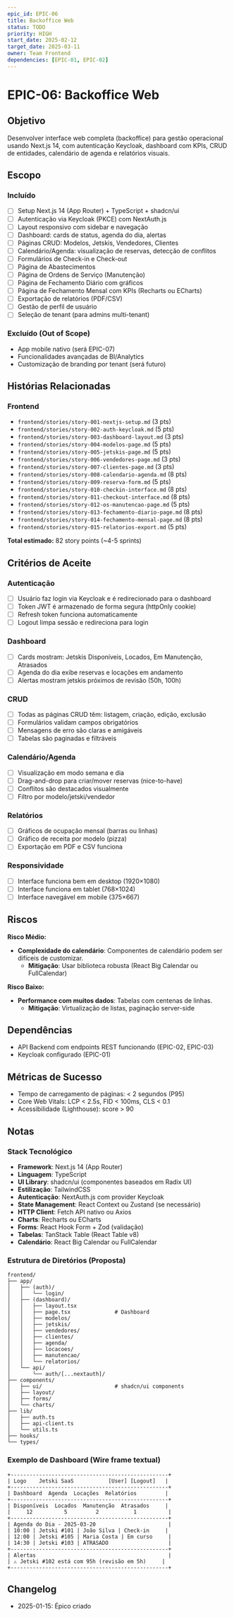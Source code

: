 ```yaml
---
epic_id: EPIC-06
title: Backoffice Web
status: TODO
priority: HIGH
start_date: 2025-02-12
target_date: 2025-03-11
owner: Team Frontend
dependencies: [EPIC-01, EPIC-02]
---
```


# EPIC-06: Backoffice Web

## Objetivo

Desenvolver interface web completa (backoffice) para gestão operacional usando Next.js 14, com autenticação Keycloak, dashboard com KPIs, CRUD de entidades, calendário de agenda e relatórios visuais.

## Escopo

### Incluído
- [ ] Setup Next.js 14 (App Router) + TypeScript + shadcn/ui
- [ ] Autenticação via Keycloak (PKCE) com NextAuth.js
- [ ] Layout responsivo com sidebar e navegação
- [ ] Dashboard: cards de status, agenda do dia, alertas
- [ ] Páginas CRUD: Modelos, Jetskis, Vendedores, Clientes
- [ ] Calendário/Agenda: visualização de reservas, detecção de conflitos
- [ ] Formulários de Check-in e Check-out
- [ ] Página de Abastecimentos
- [ ] Página de Ordens de Serviço (Manutenção)
- [ ] Página de Fechamento Diário com gráficos
- [ ] Página de Fechamento Mensal com KPIs (Recharts ou ECharts)
- [ ] Exportação de relatórios (PDF/CSV)
- [ ] Gestão de perfil de usuário
- [ ] Seleção de tenant (para admins multi-tenant)

### Excluído (Out of Scope)
- App mobile nativo (será EPIC-07)
- Funcionalidades avançadas de BI/Analytics
- Customização de branding por tenant (será futuro)

## Histórias Relacionadas

### Frontend
- `frontend/stories/story-001-nextjs-setup.md` (3 pts)
- `frontend/stories/story-002-auth-keycloak.md` (5 pts)
- `frontend/stories/story-003-dashboard-layout.md` (3 pts)
- `frontend/stories/story-004-modelos-page.md` (5 pts)
- `frontend/stories/story-005-jetskis-page.md` (5 pts)
- `frontend/stories/story-006-vendedores-page.md` (3 pts)
- `frontend/stories/story-007-clientes-page.md` (3 pts)
- `frontend/stories/story-008-calendario-agenda.md` (8 pts)
- `frontend/stories/story-009-reserva-form.md` (5 pts)
- `frontend/stories/story-010-checkin-interface.md` (8 pts)
- `frontend/stories/story-011-checkout-interface.md` (8 pts)
- `frontend/stories/story-012-os-manutencao-page.md` (5 pts)
- `frontend/stories/story-013-fechamento-diario-page.md` (8 pts)
- `frontend/stories/story-014-fechamento-mensal-page.md` (8 pts)
- `frontend/stories/story-015-relatorios-export.md` (5 pts)

**Total estimado:** 82 story points (~4-5 sprints)

## Critérios de Aceite

### Autenticação
- [ ] Usuário faz login via Keycloak e é redirecionado para o dashboard
- [ ] Token JWT é armazenado de forma segura (httpOnly cookie)
- [ ] Refresh token funciona automaticamente
- [ ] Logout limpa sessão e redireciona para login

### Dashboard
- [ ] Cards mostram: Jetskis Disponíveis, Locados, Em Manutenção, Atrasados
- [ ] Agenda do dia exibe reservas e locações em andamento
- [ ] Alertas mostram jetskis próximos de revisão (50h, 100h)

### CRUD
- [ ] Todas as páginas CRUD têm: listagem, criação, edição, exclusão
- [ ] Formulários validam campos obrigatórios
- [ ] Mensagens de erro são claras e amigáveis
- [ ] Tabelas são paginadas e filtráveis

### Calendário/Agenda
- [ ] Visualização em modo semana e dia
- [ ] Drag-and-drop para criar/mover reservas (nice-to-have)
- [ ] Conflitos são destacados visualmente
- [ ] Filtro por modelo/jetski/vendedor

### Relatórios
- [ ] Gráficos de ocupação mensal (barras ou linhas)
- [ ] Gráfico de receita por modelo (pizza)
- [ ] Exportação em PDF e CSV funciona

### Responsividade
- [ ] Interface funciona bem em desktop (1920×1080)
- [ ] Interface funciona em tablet (768×1024)
- [ ] Interface navegável em mobile (375×667)

## Riscos

**Risco Médio:**
- **Complexidade do calendário**: Componentes de calendário podem ser difíceis de customizar.
  - **Mitigação**: Usar biblioteca robusta (React Big Calendar ou FullCalendar)

**Risco Baixo:**
- **Performance com muitos dados**: Tabelas com centenas de linhas.
  - **Mitigação**: Virtualização de listas, paginação server-side

## Dependências

- API Backend com endpoints REST funcionando (EPIC-02, EPIC-03)
- Keycloak configurado (EPIC-01)

## Métricas de Sucesso

- Tempo de carregamento de páginas: < 2 segundos (P95)
- Core Web Vitals: LCP < 2.5s, FID < 100ms, CLS < 0.1
- Acessibilidade (Lighthouse): score > 90

## Notas

### Stack Tecnológico

- **Framework**: Next.js 14 (App Router)
- **Linguagem**: TypeScript
- **UI Library**: shadcn/ui (componentes baseados em Radix UI)
- **Estilização**: TailwindCSS
- **Autenticação**: NextAuth.js com provider Keycloak
- **State Management**: React Context ou Zustand (se necessário)
- **HTTP Client**: Fetch API nativo ou Axios
- **Charts**: Recharts ou ECharts
- **Forms**: React Hook Form + Zod (validação)
- **Tabelas**: TanStack Table (React Table v8)
- **Calendário**: React Big Calendar ou FullCalendar

### Estrutura de Diretórios (Proposta)

```
frontend/
├── app/
│   ├── (auth)/
│   │   └── login/
│   ├── (dashboard)/
│   │   ├── layout.tsx
│   │   ├── page.tsx              # Dashboard
│   │   ├── modelos/
│   │   ├── jetskis/
│   │   ├── vendedores/
│   │   ├── clientes/
│   │   ├── agenda/
│   │   ├── locacoes/
│   │   ├── manutencao/
│   │   └── relatorios/
│   └── api/
│       └── auth/[...nextauth]/
├── components/
│   ├── ui/                       # shadcn/ui components
│   ├── layout/
│   ├── forms/
│   └── charts/
├── lib/
│   ├── auth.ts
│   ├── api-client.ts
│   └── utils.ts
├── hooks/
└── types/
```

### Exemplo de Dashboard (Wire frame textual)

```
+--------------------------------------------------+
| Logo    Jetski SaaS           [User] [Logout]   |
+--------------------------------------------------+
| Dashboard  Agenda  Locações  Relatórios         |
+--------------------------------------------------+
| Disponíveis  Locados  Manutenção  Atrasados     |
|     12          5         2           1          |
+--------------------------------------------------+
| Agenda do Dia - 2025-03-20                       |
| 10:00 | Jetski #101 | João Silva | Check-in     |
| 12:00 | Jetski #105 | Maria Costa | Em curso     |
| 14:30 | Jetski #103 | ATRASADO                   |
+--------------------------------------------------+
| Alertas                                          |
| ⚠️ Jetski #102 está com 95h (revisão em 5h)     |
+--------------------------------------------------+
```

## Changelog

- 2025-01-15: Épico criado
